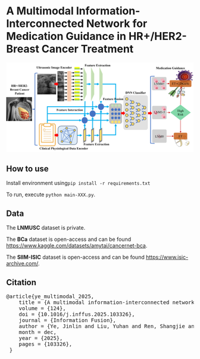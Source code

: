 # A Multimodal Information-Interconnected Network for Medication Guidance in HR+/HER2- Breast Cancer Treatment

![image](https://github.com/JinlinYY/MIINet/blob/main/Graph_Abstract.png)

## How to use

Install environment using`pip install -r requirements.txt`

To run, execute `python main-XXX.py`.

## Data

The **LNMUSC** dataset is private.

The **BCa** dataset is open-access and can be found https://www.kaggle.com/datasets/amytai/cancernet-bca.

The **SIIM-ISIC** dataset is open-access and can be found https://www.isic-archive.com/.

## Citation
<pre lang="md">
@article{ye_multimodal_2025,
	title = {A multimodal information-interconnected network for medication guidance in {HR}+/{HER2}- breast cancer treatment},
	volume = {124},
	doi = {10.1016/j.inffus.2025.103326},
	journal = {Information Fusion},
	author = {Ye, Jinlin and Liu, Yuhan and Ren, Shangjie and Wang, Changjun and Zhou, Yidong and Yang, Liang and Zhang, Wei},
	month = dec,
	year = {2025},
	pages = {103326},
 }
</pre>
 
